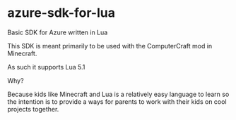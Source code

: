 # azure-sdk-for-lua
Basic SDK for Azure written in Lua

This SDK is meant primarily to be used with the ComputerCraft mod in Minecraft.

As such it supports Lua 5.1

Why?

Because kids like Minecraft and Lua is a relatively easy language to learn so the intention is to provide a ways for parents to work with their kids on cool projects together.

